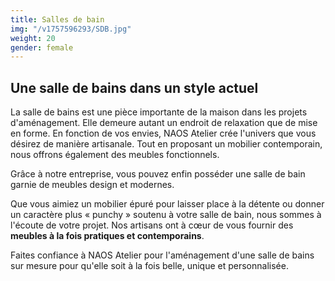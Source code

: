 ```yaml
---
title: Salles de bain
img: "/v1757596293/SDB.jpg"
weight: 20
gender: female
---
```


## Une salle de bains dans un style actuel

La salle de bains est une pièce importante de la maison dans les projets d'aménagement. Elle demeure autant un endroit de relaxation que de mise en forme. En fonction de vos envies, NAOS Atelier crée l'univers que vous désirez de manière artisanale. Tout en proposant un mobilier contemporain, nous offrons également des meubles fonctionnels.

Grâce à notre entreprise, vous pouvez enfin posséder une salle de bain garnie de meubles design et modernes.

Que vous aimiez un mobilier épuré pour laisser place à la détente ou donner un caractère plus « punchy » soutenu à votre salle de bain, nous sommes à l'écoute de votre projet. Nos artisans ont à cœur de vous fournir des **meubles à la fois pratiques et contemporains**.

Faites confiance à NAOS Atelier pour l'aménagement d'une salle de bains sur mesure pour qu'elle soit à la fois belle, unique et personnalisée.